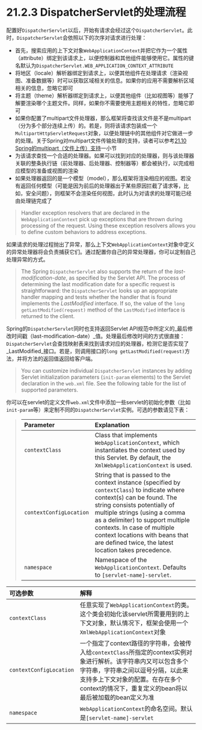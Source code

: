 # 21.2.3 DispatcherServlet的处理流程

配置好`DispatcherServlet`以后，开始有请求会经过这个`DispatcherServlet`。此时，`DispatcherServlet`会依照以下的次序对请求进行处理：

* 首先，搜索应用的上下文对象`WebApplicationContext`并把它作为一个属性（attribute）绑定到该请求上，以便控制器和其他组件能够使用它。属性的键名默认为`DispatcherServlet.WEB_APPLICATION_CONTEXT_ATTRIBUTE`
* 将地区（locale）解析器绑定到请求上，以便其他组件在处理请求（渲染视图、准备数据等）时可以获取区域相关的信息。如果你的应用不需要解析区域相关的信息，忽略它即可
* 将主题（theme）解析器绑定到请求上，以便其他组件（比如视图等）能够了解要渲染哪个主题文件。同样，如果你不需要使用主题相关的特性，忽略它即可
* 如果你配置了multipart文件处理器，那么框架将查找该文件是不是multipart（分为多个部分连续上传）的。若是，则将该请求包装成一个`MultipartHttpServletRequest`对象，以便处理链中的其他组件对它做进一步的处理。关于Spring对multipart文件传输处理的支持，读者可以参考[21.10 Spring的multipart（文件上传）支持](../21-10/springs-multipart-file-upload-support.md)一小节
* 为该请求查找一个合适的处理器。如果可以找到对应的处理器，则与该处理器关联的整条执行链（前处理器、后处理器、控制器等）都会被执行，以完成相应模型的准备或视图的渲染
* 如果处理器返回的是一个模型（model），那么框架将渲染相应的视图。若没有返回任何模型（可能是因为前后的处理器出于某些原因拦截了请求等，比如，安全问题），则框架不会渲染任何视图，此时认为对请求的处理可能已经由处理链完成了

> Handler exception resolvers that are declared in the `WebApplicationContext` pick up exceptions that are thrown during processing of the request. Using these exception resolvers allows you to define custom behaviors to address exceptions.

如果请求的处理过程抛出了异常，那么上下文`WebApplicationContext`对象中定义的异常处理器将会负责捕获它们。通过配置你自己的异常处理器，你可以定制自己处理异常的方式。

> The Spring `DispatcherServlet` also supports the return of the _last-modification-date_, as specified by the Servlet API. The process of determining the last modification date for a specific request is straightforward: the `DispatcherServlet` looks up an appropriate handler mapping and tests whether the handler that is found implements the _LastModified_ interface. If so, the value of the `long getLastModified(request)` method of the `LastModified` interface is returned to the client.

Spring的`DispatcherServlet`同时也支持返回Servlet API规范中所定义的_最后修改时间戳（last-modification-date）_值。处理最后修改时间的方式很直接：`DispatcherServlet`会查找映射表来找到请求对应的处理器，检测它是否实现了_LastModified_接口。若是，则调用接口的`long getLastModified(request)`方法，并将方法的返回值返回给客户端。

> You can customize individual `DispatcherServlet` instances by adding Servlet initialization parameters (`init-param` elements) to the Servlet declaration in the `web.xml` file. See the following table for the list of supported parameters.

你可以在servlet的定义文件`web.xml`文件中添加一些servlet的初始化参数（比如`init-param`等）来定制不同的`DispatcherServlet`实例。可选的参数请见下表：

> | Parameter | Explanation |
> | :-- | :-- |
> | `contextClass` | Class that implements `WebApplicationContext`, which instantiates the context used by this Servlet. By default, the `XmlWebApplicationContext` is used. |
> | `contextConfigLocation` | String that is passed to the context instance (specified by `contextClass`) to indicate where context(s) can be found. The string consists potentially of multiple strings (using a comma as a delimiter) to support multiple contexts. In case of multiple context locations with beans that are defined twice, the latest location takes precedence. |
> | `namespace` | Namespace of the `WebApplicationContext`. Defaults to `[servlet-name]-servlet`. |

| 可选参数 | 解释 |
| :-- | :-- |
| `contextClass` | 任意实现了`WebApplicationContext`的类。这个类会初始化该servlet所需要用到的上下文对象，默认情况下，框架会使用一个`XmlWebApplicationContext`对象 |
| `contextConfigLocation` | 一个指定了context路径的字符串，会被传入给`contextClass`所指定的context实例对象进行解析。该字符串内又可以包含多个字符串，字符串之间以逗号分隔，以此来支持多上下文对象的配置。在存在多个context的情况下，重复定义的bean将以最后被加载的bean定义为准 |
| `namespace` | `WebApplicationContext`的命名空间。默认是`[servlet-name]-servlet` |  
